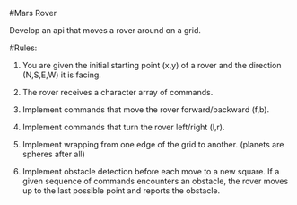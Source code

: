 #Mars Rover

Develop an api that moves a rover around on a grid.

#Rules:

  1) You are given the initial starting point (x,y) of a rover and the direction (N,S,E,W) it is facing.
  
  2) The rover receives a character array of commands.
  
3) Implement commands that move the rover forward/backward (f,b).

4) Implement commands that turn the rover left/right (l,r).

5) Implement wrapping from one edge of the grid to another. (planets are spheres after all)

6) Implement obstacle detection before each move to a new square. If a given sequence of commands encounters an obstacle, the rover moves up to the last possible point and reports the obstacle.
